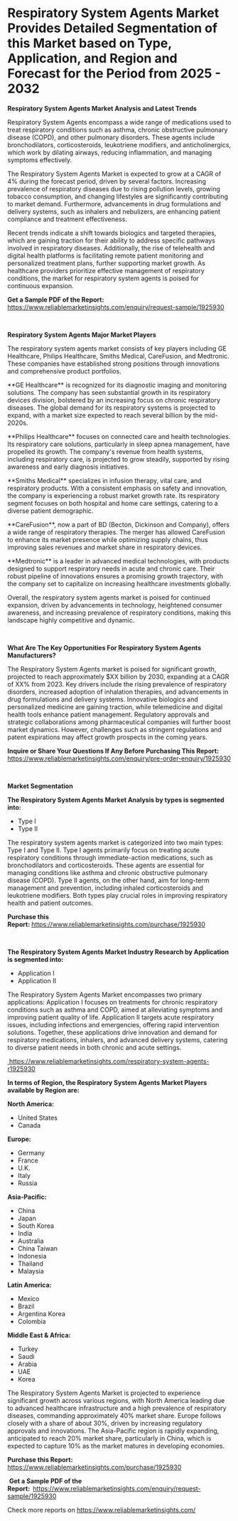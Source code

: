 <p><h1>Respiratory System Agents Market Provides Detailed Segmentation of this Market based on Type, Application, and Region and Forecast for the Period from 2025 - 2032</h1></p><p><strong>Respiratory System Agents Market Analysis and Latest Trends</strong></p>
<p><p>Respiratory System Agents encompass a wide range of medications used to treat respiratory conditions such as asthma, chronic obstructive pulmonary disease (COPD), and other pulmonary disorders. These agents include bronchodilators, corticosteroids, leukotriene modifiers, and anticholinergics, which work by dilating airways, reducing inflammation, and managing symptoms effectively.</p><p>The Respiratory System Agents Market is expected to grow at a CAGR of 4% during the forecast period, driven by several factors. Increasing prevalence of respiratory diseases due to rising pollution levels, growing tobacco consumption, and changing lifestyles are significantly contributing to market demand. Furthermore, advancements in drug formulations and delivery systems, such as inhalers and nebulizers, are enhancing patient compliance and treatment effectiveness.</p><p>Recent trends indicate a shift towards biologics and targeted therapies, which are gaining traction for their ability to address specific pathways involved in respiratory diseases. Additionally, the rise of telehealth and digital health platforms is facilitating remote patient monitoring and personalized treatment plans, further supporting market growth. As healthcare providers prioritize effective management of respiratory conditions, the market for respiratory system agents is poised for continuous expansion.</p></p>
<p><strong>Get a Sample PDF of the Report:&nbsp;</strong> <a href="https://www.reliablemarketinsights.com/enquiry/request-sample/1925930?utm_campaign=1887&utm_medium=2&utm_source=Github&utm_content=ia&utm_term=15012025&utm_id=respiratory-system-agents">https://www.reliablemarketinsights.com/enquiry/request-sample/1925930</a></p>
<p>&nbsp;</p>
<p><strong>Respiratory System Agents Major Market Players</strong></p>
<p><p>The respiratory system agents market consists of key players including GE Healthcare, Philips Healthcare, Smiths Medical, CareFusion, and Medtronic. These companies have established strong positions through innovations and comprehensive product portfolios.</p><p>**GE Healthcare** is recognized for its diagnostic imaging and monitoring solutions. The company has seen substantial growth in its respiratory devices division, bolstered by an increasing focus on chronic respiratory diseases. The global demand for its respiratory systems is projected to expand, with a market size expected to reach several billion by the mid-2020s.</p><p>**Philips Healthcare** focuses on connected care and health technologies. Its respiratory care solutions, particularly in sleep apnea management, have propelled its growth. The company's revenue from health systems, including respiratory care, is projected to grow steadily, supported by rising awareness and early diagnosis initiatives.</p><p>**Smiths Medical** specializes in infusion therapy, vital care, and respiratory products. With a consistent emphasis on safety and innovation, the company is experiencing a robust market growth rate. Its respiratory segment focuses on both hospital and home care settings, catering to a diverse patient demographic.</p><p>**CareFusion**, now a part of BD (Becton, Dickinson and Company), offers a wide range of respiratory therapies. The merger has allowed CareFusion to enhance its market presence while optimizing supply chains, thus improving sales revenues and market share in respiratory devices.</p><p>**Medtronic** is a leader in advanced medical technologies, with products designed to support respiratory needs in acute and chronic care. Their robust pipeline of innovations ensures a promising growth trajectory, with the company set to capitalize on increasing healthcare investments globally.</p><p>Overall, the respiratory system agents market is poised for continued expansion, driven by advancements in technology, heightened consumer awareness, and increasing prevalence of respiratory conditions, making this landscape highly competitive and dynamic.</p></p>
<p>&nbsp;</p>
<p><strong>What Are The Key Opportunities For Respiratory System Agents Manufacturers?</strong></p>
<p><p>The Respiratory System Agents market is poised for significant growth, projected to reach approximately $XX billion by 2030, expanding at a CAGR of XX% from 2023. Key drivers include the rising prevalence of respiratory disorders, increased adoption of inhalation therapies, and advancements in drug formulations and delivery systems. Innovative biologics and personalized medicine are gaining traction, while telemedicine and digital health tools enhance patient management. Regulatory approvals and strategic collaborations among pharmaceutical companies will further boost market dynamics. However, challenges such as stringent regulations and patent expirations may affect growth prospects in the coming years.</p></p>
<p><strong>Inquire or Share Your Questions If Any Before Purchasing This Report:</strong> <a href="https://www.reliablemarketinsights.com/enquiry/pre-order-enquiry/1925930?utm_campaign=1887&utm_medium=2&utm_source=Github&utm_content=ia&utm_term=15012025&utm_id=respiratory-system-agents">https://www.reliablemarketinsights.com/enquiry/pre-order-enquiry/1925930</a></p>
<p>&nbsp;</p>
<p><strong>Market Segmentation</strong></p>
<p><strong>The Respiratory System Agents Market Analysis by types is segmented into:</strong></p>
<p><ul><li>Type I</li><li>Type II</li></ul></p>
<p><p>The respiratory system agents market is categorized into two main types: Type I and Type II. Type I agents primarily focus on treating acute respiratory conditions through immediate-action medications, such as bronchodilators and corticosteroids. These agents are essential for managing conditions like asthma and chronic obstructive pulmonary disease (COPD). Type II agents, on the other hand, aim for long-term management and prevention, including inhaled corticosteroids and leukotriene modifiers. Both types play crucial roles in improving respiratory health and patient outcomes.</p></p>
<p><strong>Purchase this Report:&nbsp;</strong><a href="https://www.reliablemarketinsights.com/purchase/1925930?utm_campaign=1887&utm_medium=2&utm_source=Github&utm_content=ia&utm_term=15012025&utm_id=respiratory-system-agents">https://www.reliablemarketinsights.com/purchase/1925930</a></p>
<p>&nbsp;</p>
<p><strong>The Respiratory System Agents Market Industry Research by Application is segmented into:</strong></p>
<p><ul><li>Application I</li><li>Application II</li></ul></p>
<p><p>The Respiratory System Agents Market encompasses two primary applications: Application I focuses on treatments for chronic respiratory conditions such as asthma and COPD, aimed at alleviating symptoms and improving patient quality of life. Application II targets acute respiratory issues, including infections and emergencies, offering rapid intervention solutions. Together, these applications drive innovation and demand for respiratory medications, inhalers, and advanced delivery systems, catering to diverse patient needs in both chronic and acute settings.</p></p>
<p><a href="https://www.reliablemarketinsights.com/respiratory-system-agents-r1925930?utm_campaign=1887&utm_medium=2&utm_source=Github&utm_content=ia&utm_term=15012025&utm_id=respiratory-system-agents">&nbsp;https://www.reliablemarketinsights.com/respiratory-system-agents-r1925930</a></p>
<p><strong>In terms of Region, the Respiratory System Agents Market Players available by Region are:</strong></p>
<p>
    <p> <strong> North America: </strong>
        <ul>
            <li>United States</li>
            <li>Canada</li>
        </ul>
        </p> 
    <p> <strong> Europe: </strong>
        <ul>
            <li>Germany</li>
            <li>France</li>
            <li>U.K.</li>
            <li>Italy</li>
            <li>Russia</li>
        </ul>
        </p> 
    <p> <strong> Asia-Pacific: </strong>
        <ul>
            <li>China</li>
            <li>Japan</li>
            <li>South Korea</li>
            <li>India</li>
            <li>Australia</li>
            <li>China Taiwan</li>
            <li>Indonesia</li>
            <li>Thailand</li>
            <li>Malaysia</li>
        </ul>
        </p> 
    <p> <strong> Latin America: </strong>
        <ul>
            <li>Mexico</li>
            <li>Brazil</li>
            <li>Argentina Korea</li>
            <li>Colombia</li>
        </ul>
        </p> 
    <p> <strong> Middle East & Africa: </strong>
        <ul>
            <li>Turkey</li>
            <li>Saudi</li>
            <li>Arabia</li>
            <li>UAE</li>
            <li>Korea</li>
        </ul>
    </p>
    </p>
<p><p>The Respiratory System Agents Market is projected to experience significant growth across various regions, with North America leading due to advanced healthcare infrastructure and a high prevalence of respiratory diseases, commanding approximately 40% market share. Europe follows closely with a share of about 30%, driven by increasing regulatory approvals and innovations. The Asia-Pacific region is rapidly expanding, anticipated to reach 20% market share, particularly in China, which is expected to capture 10% as the market matures in developing economies.</p></p>
<p><strong>Purchase this Report: </strong><a href="https://www.reliablemarketinsights.com/purchase/1925930?utm_campaign=1887&utm_medium=2&utm_source=Github&utm_content=ia&utm_term=15012025&utm_id=respiratory-system-agents">https://www.reliablemarketinsights.com/purchase/1925930</a></p>
<p>&nbsp;<strong>Get a Sample PDF of the Report:&nbsp;&nbsp;</strong><a href="https://www.reliablemarketinsights.com/enquiry/request-sample/1925930?utm_campaign=1887&utm_medium=2&utm_source=Github&utm_content=ia&utm_term=15012025&utm_id=respiratory-system-agents">https://www.reliablemarketinsights.com/enquiry/request-sample/1925930</a></p>
<p><strong></strong></p>
<p>Check more reports on <a href="https://www.reliablemarketinsights.com/?utm_campaign=1887&utm_medium=2&utm_source=Github&utm_content=ia&utm_term=15012025&utm_id=respiratory-system-agents">https://www.reliablemarketinsights.com/</a></p>
